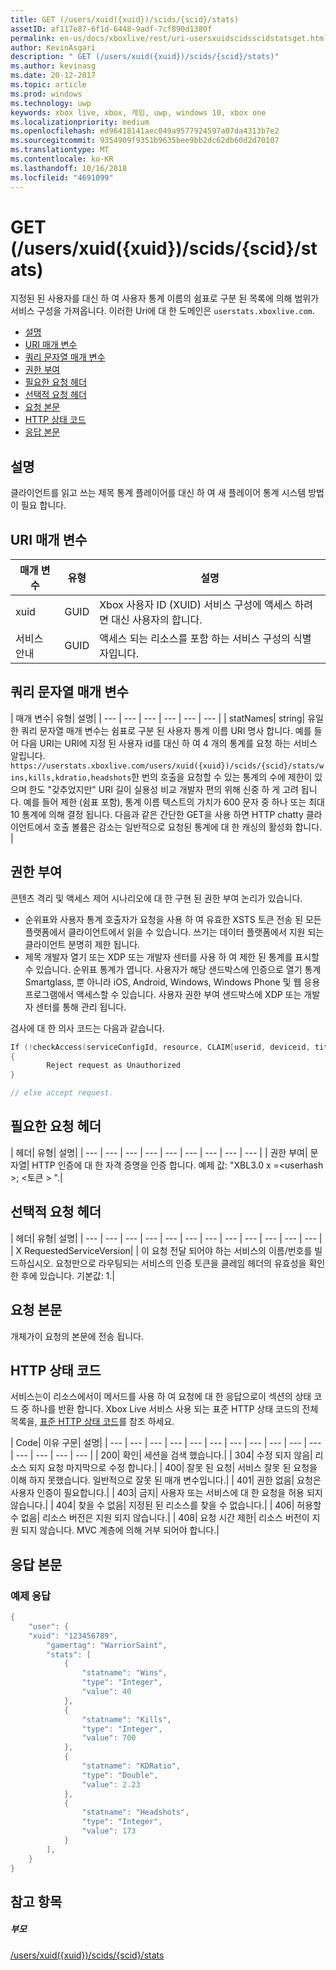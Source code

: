 ```yaml
---
title: GET (/users/xuid({xuid})/scids/{scid}/stats)
assetID: af117e87-6f1d-6448-9adf-7cf890d1380f
permalink: en-us/docs/xboxlive/rest/uri-usersxuidscidsscidstatsget.html
author: KevinAsgari
description: " GET (/users/xuid({xuid})/scids/{scid}/stats)"
ms.author: kevinasg
ms.date: 20-12-2017
ms.topic: article
ms.prod: windows
ms.technology: uwp
keywords: xbox live, xbox, 게임, uwp, windows 10, xbox one
ms.localizationpriority: medium
ms.openlocfilehash: ed96418141aec049a9577924597a07da4313b7e2
ms.sourcegitcommit: 9354909f9351b9635bee9bb2dc62db60d2d70107
ms.translationtype: MT
ms.contentlocale: ko-KR
ms.lasthandoff: 10/16/2018
ms.locfileid: "4691099"
---
```

# <a name="get-usersxuidxuidscidsscidstats"></a>GET (/users/xuid({xuid})/scids/{scid}/stats)
지정된 된 사용자를 대신 하 여 사용자 통계 이름의 쉼표로 구분 된 목록에 의해 범위가 서비스 구성을 가져옵니다.
이러한 Uri에 대 한 도메인은 `userstats.xboxlive.com`.

  * [설명](#ID4EV)
  * [URI 매개 변수](#ID4EEB)
  * [쿼리 문자열 매개 변수](#ID4EPB)
  * [권한 부여](#ID4EUC)
  * [필요한 요청 헤더](#ID4EPD)
  * [선택적 요청 헤더](#ID4EYE)
  * [요청 본문](#ID4E3F)
  * [HTTP 상태 코드](#ID4EHG)
  * [응답 본문](#ID4E5BAC)

<a id="ID4EV"></a>


## <a name="remarks"></a>설명

클라이언트를 읽고 쓰는 제목 통계 플레이어를 대신 하 여 새 플레이어 통계 시스템 방법이 필요 합니다.

<a id="ID4EEB"></a>


## <a name="uri-parameters"></a>URI 매개 변수

| 매개 변수| 유형| 설명|
| --- | --- | --- |
| xuid| GUID| Xbox 사용자 ID (XUID) 서비스 구성에 액세스 하려면 대신 사용자의 합니다.|
| 서비스 안내| GUID| 액세스 되는 리소스를 포함 하는 서비스 구성의 식별자입니다.|

<a id="ID4EPB"></a>

 
## <a name="query-string-parameters"></a>쿼리 문자열 매개 변수

| 매개 변수| 유형| 설명|
| --- | --- | --- | --- | --- | --- |
| statNames| string| 유일한 쿼리 문자열 매개 변수는 쉼표로 구분 된 사용자 통계 이름 URI 명사 합니다. 예를 들어 다음 URI는 URI에 지정 된 사용자 id를 대신 하 여 4 개의 통계를 요청 하는 서비스 알립니다. `https://userstats.xboxlive.com/users/xuid({xuid})/scids/{scid}/stats/wins,kills,kdratio,headshots`한 번의 호출을 요청할 수 있는 통계의 수에 제한이 있으며 한도 "갖추었지만" URI 길이 실용성 비교 개발자 편의 위해 신중 하 게 고려 됩니다. 예를 들어 제한 (쉼표 포함), 통계 이름 텍스트의 가치가 600 문자 중 하나 또는 최대 10 통계에 의해 결정 됩니다. 다음과 같은 간단한 GET을 사용 하면 HTTP chatty 클라이언트에서 호출 볼륨은 감소는 일반적으로 요청된 통계에 대 한 캐싱의 활성화 합니다. |

<a id="ID4EUC"></a>


## <a name="authorization"></a>권한 부여

콘텐츠 격리 및 액세스 제어 시나리오에 대 한 구현 된 권한 부여 논리가 있습니다.

   * 순위표와 사용자 통계 호출자가 요청을 사용 하 여 유효한 XSTS 토큰 전송 된 모든 플랫폼에서 클라이언트에서 읽을 수 있습니다. 쓰기는 데이터 플랫폼에서 지원 되는 클라이언트 분명히 제한 됩니다.
   * 제목 개발자 열기 또는 XDP 또는 개발자 센터를 사용 하 여 제한 된 통계를 표시할 수 있습니다. 순위표 통계가 엽니다. 사용자가 해당 샌드박스에 인증으로 열기 통계 Smartglass, 뿐 아니라 iOS, Android, Windows, Windows Phone 및 웹 응용 프로그램에서 액세스할 수 있습니다. 사용자 권한 부여 샌드박스에 XDP 또는 개발자 센터를 통해 관리 됩니다.

검사에 대 한 의사 코드는 다음과 같습니다.


```cpp
If (!checkAccess(serviceConfigId, resource, CLAIM[userid, deviceid, titleid]))
{
        Reject request as Unauthorized
}

// else accept request.

```


<a id="ID4EPD"></a>


## <a name="required-request-headers"></a>필요한 요청 헤더

| 헤더| 유형| 설명|
| --- | --- | --- | --- | --- | --- | --- | --- | --- |
| 권한 부여| 문자열| HTTP 인증에 대 한 자격 증명을 인증 합니다. 예제 값: "XBL3.0 x =&lt;userhash >; &lt;토큰 > ".|

<a id="ID4EYE"></a>


## <a name="optional-request-headers"></a>선택적 요청 헤더

| 헤더| 유형| 설명|
| --- | --- | --- | --- | --- | --- | --- | --- | --- | --- | --- | --- |
| X RequestedServiceVersion|  | 이 요청 전달 되어야 하는 서비스의 이름/번호를 빌드하십시오. 요청만으로 라우팅되는 서비스의 인증 토큰을 클레임 헤더의 유효성을 확인 한 후에 있습니다. 기본값: 1.|

<a id="ID4E3F"></a>


## <a name="request-body"></a>요청 본문

개체가이 요청의 본문에 전송 됩니다.

<a id="ID4EHG"></a>


## <a name="http-status-codes"></a>HTTP 상태 코드

서비스는이 리소스에서이 메서드를 사용 하 여 요청에 대 한 응답으로이 섹션의 상태 코드 중 하나를 반환 합니다. Xbox Live 서비스 사용 되는 표준 HTTP 상태 코드의 전체 목록을, [표준 HTTP 상태 코드](../../additional/httpstatuscodes.md)를 참조 하세요.

| Code| 이유 구문| 설명|
| --- | --- | --- | --- | --- | --- | --- | --- | --- | --- | --- | --- | --- | --- | --- |
| 200| 확인| 세션을 검색 했습니다.|
| 304| 수정 되지 않음| 리소스 되지 요청 마지막으로 수정 합니다.|
| 400| 잘못 된 요청| 서비스 잘못 된 요청을 이해 하지 못했습니다. 일반적으로 잘못 된 매개 변수입니다.|
| 401| 권한 없음| 요청은 사용자 인증이 필요합니다.|
| 403| 금지| 사용자 또는 서비스에 대 한 요청을 허용 되지 않습니다.|
| 404| 찾을 수 없음| 지정된 된 리소스를 찾을 수 없습니다.|
| 406| 허용할 수 없음| 리소스 버전은 지원 되지 않습니다.|
| 408| 요청 시간 제한| 리소스 버전이 지원 되지 않습니다. MVC 계층에 의해 거부 되어야 합니다.|

<a id="ID4E5BAC"></a>


## <a name="response-body"></a>응답 본문

<a id="ID4EECAC"></a>


### <a name="sample-response"></a>예제 응답


```cpp
{
    "user": {
    "xuid": "123456789",
        "gamertag": "WarriorSaint",
        "stats": [
            {
                "statname": "Wins",
                "type": "Integer",
                "value": 40
            },
            {
                "statname": "Kills",
                "type": "Integer",
                "value": 700
            },
            {
                "statname": "KDRatio",
                "type": "Double",
                "value": 2.23
            },
            {
                "statname": "Headshots",
                "type": "Integer",
                "value": 173
            }
        ],
    }
}

```


<a id="ID4EOCAC"></a>


## <a name="see-also"></a>참고 항목

<a id="ID4EQCAC"></a>


##### <a name="parent"></a>부모

[/users/xuid({xuid})/scids/{scid}/stats](uri-usersxuidscidsscidstats.md)

